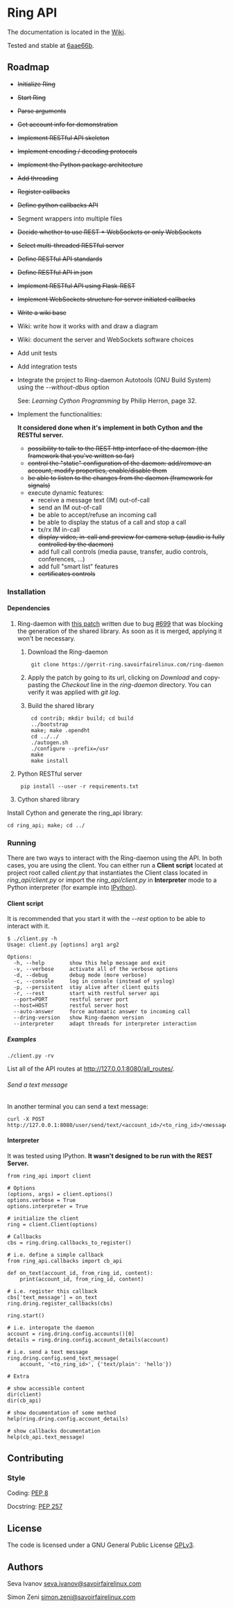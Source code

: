 # Ring API

The documentation is located in the [Wiki](https://github.com/sevaivanov/ring-api/wiki).

Tested and stable at [6aae66b](https://github.com/sevaivanov/ring-api/commit/6aae66bb0d28514c24e87db1cecf004bea4d48f0).

## Roadmap

* ~~Initialize Ring~~
* ~~Start Ring~~
* ~~Parse arguments~~
* ~~Get account info for demonstration~~
* ~~Implement RESTful API skeleton~~
* ~~Implement encoding / decoding protocols~~
* ~~Implement the Python package architecture~~
* ~~Add threading~~
* ~~Register callbacks~~
* ~~Define python callbacks API~~
* Segment wrappers into multiple files
* ~~Decide whether to use REST + WebSockets or only WebSockets~~
* ~~Select multi-threaded RESTful server~~
* ~~Define RESTful API standards~~
* ~~Define RESTful API in json~~
* ~~Implement RESTful API using Flask-REST~~
* ~~Implement WebSockets structure for server initiated callbacks~~
* ~~Write a wiki base~~
* Wiki: write how it works with and draw a diagram
* Wiki: document the server and WebSockets software choices
* Add unit tests
* Add integration tests
* Integrate the project to Ring-daemon Autotools (GNU Build System) using the *--without-dbus* option

    See: *Learning Cython Programming* by Philip Herron, page 32.

* Implement the functionalities:

    **It considered done when it's implement in both Cython and the RESTful server.**

    - ~~possibility to talk to the REST http interface of the daemon (the framework that you've written so far)~~
    - ~~control the "static" configuration of the daemon: add/remove an account, modify properties, enable/disable them~~
    - ~~be able to listen to the changes from the daemon (framework for signals)~~
    - execute dynamic features:
      - receive a message text (IM) out-of-call
      - send an IM out-of-call
      - be able to accept/refuse an incoming call
      - be able to display the status of a call and stop a call
      - tx/rx IM in-call
      - ~~display video, in-call and preview for camera setup (audio is fully controlled by the daemon)~~
      - add full call controls (media pause, transfer, audio controls, conferences, ...)
      - add full "smart list" features
      - ~~certificates controls~~


### Installation

#### Dependencies

1. Ring-daemon with [this patch](https://gerrit-ring.savoirfairelinux.com/#/c/4327/) written due to bug [#699](https://tuleap.ring.cx/plugins/tracker/?aid=699) that was blocking the generation of the shared library. As soon as it is merged, applying it won't be necessary.

    1. Download the Ring-daemon

            git clone https://gerrit-ring.savoirfairelinux.com/ring-daemon

    2. Apply the patch by going to its url, clicking on *Download* and copy-pasting the *Checkout* line in the *ring-daemon* directory. You can verify it was applied with *git log*.

    3. Build the shared library

            cd contrib; mkdir build; cd build
            ../bootstrap
            make; make .opendht
            cd ../../
            ./autogen.sh
            ./configure --prefix=/usr
            make
            make install

2. Python RESTful server

        pip install --user -r requirements.txt

3. Cython shared library

Install Cython and generate the ring_api library:

    cd ring_api; make; cd ../

### Running

There are two ways to interact with the Ring-daemon using the API. In both cases, you are using the client. You can either run a **Client script** located at project root called *client.py* that instantiates the Client class located in *ring_api/client.py* or import the *ring_api/client.py* in **Interpreter** mode to a Python interpreter (for example into [IPython](http://ipython.org/)).

#### Client script

It is recommended that you start it with the *--rest* option to be able to interact with it.

    $ ./client.py -h
    Usage: client.py [options] arg1 arg2

    Options:
      -h, --help        show this help message and exit
      -v, --verbose     activate all of the verbose options
      -d, --debug       debug mode (more verbose)
      -c, --console     log in console (instead of syslog)
      -p, --persistent  stay alive after client quits
      -r, --rest        start with restful server api
      --port=PORT       restful server port
      --host=HOST       restful server host
      --auto-answer     force automatic answer to incoming call
      --dring-version   show Ring-daemon version
      --interpreter     adapt threads for interpreter interaction

##### Examples

    ./client.py -rv

List all of the API routes at http://127.0.0.1:8080/all_routes/.

###### Send a text message

In another terminal you can send a text message:

    curl -X POST http://127.0.0.1:8080/user/send/text/<account_id>/<to_ring_id>/<message>/

#### Interpreter

It was tested using IPython. **It wasn't designed to be run with the REST Server.**

    from ring_api import client

    # Options
    (options, args) = client.options()
    options.verbose = True
    options.interpreter = True

    # initialize the client
    ring = client.Client(options)

    # Callbacks
    cbs = ring.dring.callbacks_to_register()

    # i.e. define a simple callback
    from ring_api.callbacks import cb_api

    def on_text(account_id, from_ring_id, content):
        print(account_id, from_ring_id, content)

    # i.e. register this callback
    cbs['text_message'] = on_text
    ring.dring.register_callbacks(cbs)

    ring.start()

    # i.e. interogate the daemon
    account = ring.dring.config.accounts()[0]
    details = ring.dring.config.account_details(account)

    # i.e. send a text message
    ring.dring.config.send_text_message(
        account, '<to_ring_id>', {'text/plain': 'hello'})

    # Extra

    # show accessible content
    dir(client)
    dir(cb_api)

    # show documentation of some method
    help(ring.dring.config.account_details)

    # show callbacks documentation
    help(cb_api.text_message)

## Contributing

### Style

Coding: [PEP 8](https://www.python.org/dev/peps/pep-0008/)

Docstring: [PEP 257](https://www.python.org/dev/peps/pep-0257/)

## License

The code is licensed under a GNU General Public License [GPLv3](http://www.gnu.org/licenses/gpl.html).

## Authors

Seva Ivanov seva.ivanov@savoirfairelinux.com

Simon Zeni  simon.zeni@savoirfairelinux.com
